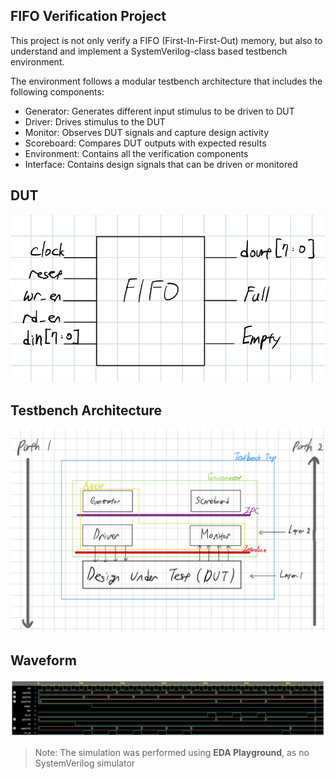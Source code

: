 ## FIFO Verification Project

This project is not only verify a FIFO (First-In-First-Out) memory, but also to understand and implement a SystemVerilog-class based testbench environment. 

The environment follows a modular testbench architecture that includes the following components:
- Generator: Generates different input stimulus to be driven to DUT
- Driver: Drives stimulus to the DUT
- Monitor: Observes DUT signals and capture design activity
- Scoreboard: Compares DUT outputs with expected results
- Environment: Contains all the verification components
- Interface: Contains design signals that can be driven or monitored

## DUT
![FIFO](doc/FIFO.png)

## Testbench Architecture
![Testbench_Architecture](doc/Testbench_Architecture.PNG)

## Waveform
![FIFO waveform](doc/FIFO_waveform.png)

> Note: The simulation was performed using **EDA Playground**, as no SystemVerilog simulator
